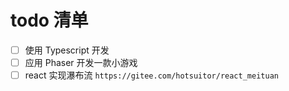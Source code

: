 # todo 清单

- [ ] 使用 Typescript 开发
- [ ] 应用 Phaser 开发一款小游戏
- [ ] react 实现瀑布流 `https://gitee.com/hotsuitor/react_meituan`
